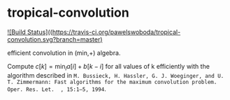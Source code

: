 # tropical-convolution 

[![Build Status]((https://travis-ci.org/pawelswoboda/tropical-convolution.svg?branch=master)](https://travis-ci.org/pawelswoboda/tropical-convolution)


efficient convolution in (min,+) algebra.

Compute $c[k] = \min_{i} a[i] + b[k-i]$ for all values of k efficiently with the algorithm described in `M. Bussieck, H. Hassler, G. J. Woeginger, and U. T. Zimmermann: Fast algorithms for the maximum convolution problem. Oper. Res. Let.  , 15:1–5, 1994`.
